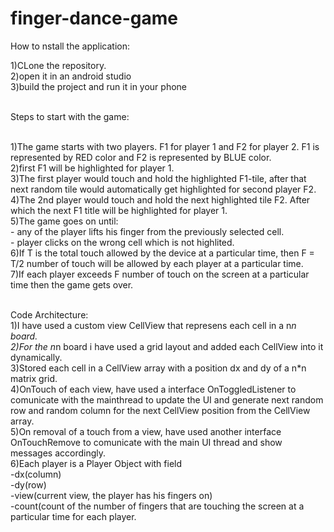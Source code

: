 # finger-dance-game

How to nstall the application:

1)CLone the repository.
<br/>2)open it in an android studio
<br/>3)build the project and run it in your phone

<br/>Steps to start with the game:

<br/>1)The game starts with two players. F1 for player 1 and F2 for player 2. F1 is represented by RED color and F2 is represented by BLUE color.
<br/>2)first F1 will be highlighted for player 1.
<br/>3)The first player would touch and hold the highlighted F1-tile, after that next random tile would automatically get highlighted for second player F2.
<br/>4)The 2nd player would touch and hold the next highlighted tile F2. After which the next F1 title will be highlighted for player 1. 
<br/>5)The game goes on until:
  <br/>- any of the player lifts his finger from the previously selected cell.
  <br/>- player clicks on the wrong cell which is not highlited.
<br/>6)If T is the total touch allowed by the device at a particular time, then F = T/2 number of touch will be allowed by each player at a particular time.
<br/>7)If each player exceeds F number of touch on the screen at a particular time then the game gets over.

<br/>Code Architecture:
<br/>1)I have used a custom view CellView that represens each cell in a n*n board.
<br/>2)For the n*n board i have used a grid layout and added each CellView into it dynamically.
<br/>3)Stored each cell in a CellView array with a position dx and dy of a n*n matrix grid.
<br/>4)OnTouch of each view, have used a interface OnToggledListener to comunicate with the mainthread to update the UI and generate next random row and random column for the next CellView position from the CellView array.
<br/>5)On removal of a touch from a view, have used another interface OnTouchRemove to comunicate with the main UI thread and show messages accordingly.
<br/>6)Each player is a Player Object with field 
  <br/>-dx(column)
  <br/>-dy(row)
  <br/>-view(current view, the player has his fingers on)
  <br/>-count(count of the number of fingers that are touching the screen at a particular time for each player.
  


